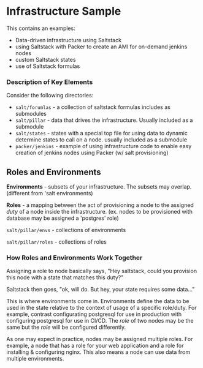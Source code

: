 # Infrastructure Sample

This contains an examples:

- Data-driven infrastructure using Saltstack
- using Saltstack with Packer to create an AMI for on-demand jenkins nodes
- custom Saltstack states
- use of Saltstack formulas

### Description of Key Elements

Consider the following directories:

- `salt/forumlas` - a collection of saltstack formulas includes as submodules
- `salt/pillar` - data that drives the infrastructure. Usually included as a submodule
- `salt/states` - states with a special top file for using data to dynamic determine states to call on a node. usually included as a submodule
- `packer/jenkins` - example of using infrastructure code to enable easy creation of jenkins nodes using Packer (w/ salt provisioning)


## Roles and Environments

**Environments** - subsets of your infrastructure. The subsets may overlap. (different from 'salt environments)

**Roles** - a mapping between the act of provisioning a node to the assigned _duty_ of a node inside the infrastructure. (ex. nodes to be provisioned with database may be assigned a 'postgres' role)

`salt/pillar/envs` - collections of environments

`salt/pillar/roles` - collections of roles

### How Roles and Environments Work Together

Assigning a role to node basically says, "Hey saltstack, could you provision this node with a state that matches this duty?"

Saltstack then goes, "ok, will do. But hey, your state requires some data..."

This is where environments come in. Environments define the data to be used in the state relative to the context of usage of a specific role/duty. For example, contrast configurating postgresql for use in production with configuring postgresql for use in CI/CD. The _role_ of two nodes may be the same but the _role_ will be configured differently.

As one may expect in practice, nodes may be assigned multiple roles. For example, a node that has a role for your web application and a role for installing & configuring nginx. This also means a node can use data from multiple environments.
